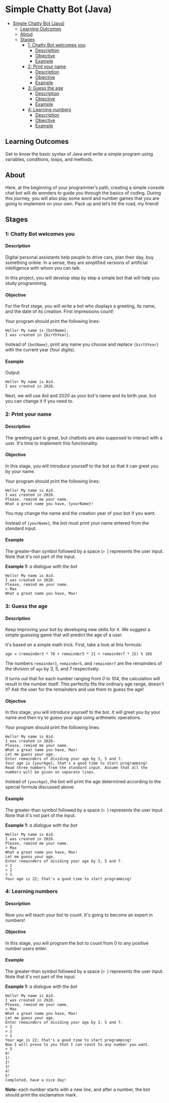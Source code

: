 # Simple Chatty Bot (Java)

- [Simple Chatty Bot (Java)](#simple-chatty-bot-java)
  - [Learning Outcomes](#learning-outcomes)
  - [About](#about)
  - [Stages](#stages)
    - [1: Chatty Bot welcomes you](#1-chatty-bot-welcomes-you)
      - [Description](#description)
      - [Objective](#objective)
      - [Example](#example)
    - [2: Print your name](#2-print-your-name)
      - [Description](#description-1)
      - [Objective](#objective-1)
      - [Example](#example-1)
    - [3: Guess the age](#3-guess-the-age)
      - [Description](#description-2)
      - [Objective](#objective-2)
      - [Example](#example-2)
    - [4: Learning numbers](#4-learning-numbers)
      - [Description](#description-3)
      - [Objective](#objective-3)
      - [Example](#example-3)

## Learning Outcomes
Get to know the basic syntax of Java and write a simple program using variables, conditions, loops, and methods.

## About
Here, at the beginning of your programmer’s path, creating a simple console chat bot will do wonders to guide you through the basics of coding. During this journey, you will also play some word and number games that you are going to implement on your own. Pack up and let’s hit the road, my friend!

## Stages
### 1: Chatty Bot welcomes you
#### Description
Digital personal assistants help people to drive cars, plan their day, buy something online. In a sense, they are simplified versions of artificial intelligence with whom you can talk.

In this project, you will develop step by step a simple bot that will help you study programming.

#### Objective
For the first stage, you will write a bot who displays a greeting, its name, and the date of its creation. First impressions count!

Your program should print the following lines:
```console
Hello! My name is {botName}.
I was created in {birthYear}.
```

Instead of `{botName}`, print any name you choose and replace `{birthYear}` with the current year (four digits).

#### Example
Output
```console
Hello! My name is Aid.
I was created in 2020.
```

Next, we will use Aid and 2020 as your bot's name and its birth year, but you can change it if you need to.

### 2: Print your name
#### Description
The greeting part is great, but chatbots are also supposed to interact with a user. It's time to implement this functionality.

#### Objective
In this stage, you will introduce yourself to the bot so that it can greet you by your name.

Your program should print the following lines:
```console
Hello! My name is Aid.
I was created in 2020.
Please, remind me your name.
What a great name you have, {yourName}!
```

You may change the name and the creation year of your bot if you want.

Instead of `{yourName}`, the bot must print your name entered from the standard input.

#### Example
The greater-than symbol followed by a space (`> `) represents the user input. Note that it's not part of the input.

**Example 1:** _a dialogue with the bot_

```console
Hello! My name is Aid.
I was created in 2020.
Please, remind me your name.
> Max
What a great name you have, Max!
```

### 3: Guess the age
#### Description
Keep improving your bot by developing new skills for it. We suggest a simple guessing game that will predict the age of a user.

It's based on a simple math trick. First, take a look at this formula:
```
age = (remainder3 * 70 + remainder5 * 21 + remainder7 * 15) % 105
```

The numbers `remainder3`, `remainder5`, and `remainder7` are the remainders of the division of `age` by 3, 5, and 7 respectively.

It turns out that for each number ranging from _0_ to _104_, the calculation will result in the number itself.
This perfectly fits the ordinary age range, doesn't it? Ask the user for the remainders and use them to guess the age!

#### Objective
In this stage, you will introduce yourself to the bot. It will greet you by your name and then try to guess your age using arithmetic operations.

Your program should print the following lines:
```console
Hello! My name is Aid.
I was created in 2020.
Please, remind me your name.
What a great name you have, Max!
Let me guess your age.
Enter remainders of dividing your age by 3, 5 and 7.
Your age is {yourAge}; that's a good time to start programming!
Read three numbers from the standard input. Assume that all the numbers will be given on separate lines.
```
Instead of `{yourAge}`, the bot will print the age determined according to the special formula discussed above.

#### Example
The greater-than symbol followed by a space (`> `) represents the user input. Note that it's not part of the input.

**Example 1:** _a dialogue with the bot_
```console
Hello! My name is Aid.
I was created in 2020.
Please, remind me your name.
> Max
What a great name you have, Max!
Let me guess your age.
Enter remainders of dividing your age by 3, 5 and 7.
> 1
> 2
> 1
Your age is 22; that's a good time to start programming!
```

### 4: Learning numbers
#### Description
Now you will teach your bot to count. It's going to become an expert in numbers!

#### Objective
In this stage, you will program the bot to count from 0 to any positive number users enter.

#### Example
The greater-than symbol followed by a space (`> `) represents the user input. Note that it's not part of the input.

**Example 1:** _a dialogue with the bot_
```console
Hello! My name is Aid.
I was created in 2020.
Please, remind me your name.
> Max
What a great name you have, Max!
Let me guess your age.
Enter remainders of dividing your age by 3, 5 and 7.
> 1
> 2
> 1
Your age is 22; that's a good time to start programming!
Now I will prove to you that I can count to any number you want.
> 5
0!
1!
2!
3!
4!
5!
Completed, have a nice day!
```

**Note:** each number starts with a new line, and after a number, the bot should print the exclamation mark.

